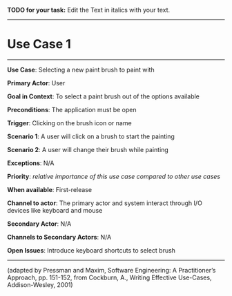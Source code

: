 **TODO for your task:** Edit the Text in italics with your text.

<hr>

# Use Case 1

<hr>

**Use Case**: Selecting a new paint brush to paint with

**Primary Actor**: User

**Goal in Context**: To select a paint brush out of the options available

**Preconditions**: The application must be open

**Trigger**: Clicking on the brush icon or name
  
**Scenario 1**: A user will click on a brush to start the painting

**Scenario 2**: A user will change their brush while painting
 
**Exceptions**: N/A

**Priority**: *relative importance of this use case compared to other use cases*

**When available**: First-release

**Channel to actor**: The primary actor and system interact through I/O devices like keyboard and mouse

**Secondary Actor**: N/A

**Channels to Secondary Actors**: N/A

**Open Issues**: Introduce keyboard shortcuts to select brush

<hr>



(adapted by Pressman and Maxim, Software Engineering: A Practitioner’s Approach, pp. 151-152, from Cockburn,
A., Writing Effective Use-Cases, Addison-Wesley, 2001)
